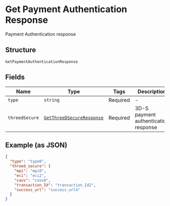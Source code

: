 
# Get Payment Authentication Response

Payment Authentication response

## Structure

`GetPaymentAuthenticationResponse`

## Fields

| Name | Type | Tags | Description | Getter | Setter |
|  --- | --- | --- | --- | --- | --- |
| `type` | `string` | Required | - | getType(): string | setType(string type): void |
| `threedSecure` | [`GetThreeDSecureResponse`](../../doc/models/get-three-d-secure-response.md) | Required | 3D-S payment authentication response | getThreedSecure(): GetThreeDSecureResponse | setThreedSecure(GetThreeDSecureResponse threedSecure): void |

## Example (as JSON)

```json
{
  "type": "type0",
  "threed_secure": {
    "mpi": "mpi0",
    "eci": "eci2",
    "cavv": "cavv8",
    "transaction_Id": "transaction_Id2",
    "success_url": "success_url4"
  }
}
```

